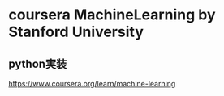 # coursera MachineLearning by Stanford University
## python実装

https://www.coursera.org/learn/machine-learning
